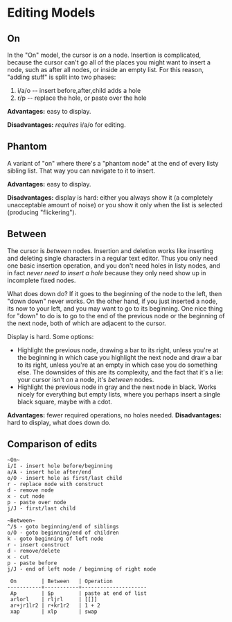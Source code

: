 # Editing Models

## On

In the "On" model, the cursor is _on_ a node. Insertion is complicated, because
the cursor can't go all of the places you might want to insert a node, such as
after all nodes, or inside an empty list. For this reason, "adding stuff" is
split into two phases:

1. i/a/o -- insert before,after,child adds a hole
2. r/p -- replace the hole, or paste over the hole

**Advantages:** easy to display.

**Disadvantages:** _requires_ i/a/o for editing.

## Phantom

A variant of "on" where there's a "phantom node" at the end of every listy
sibling list. That way you can navigate to it to insert.

**Advantages:** easy to display.

**Disadvantages:** display is hard: either you always show it (a completely
unacceptable amount of noise) or you show it only when the list is selected
(producing "flickering").

## Between

The cursor is _between_ nodes. Insertion and deletion works like inserting and
deleting single characters in a regular text editor. Thus you only need one
basic insertion operation, and you don't need holes in listy nodes, and in fact
_never need to insert a hole_ because they only need show up in incomplete fixed
nodes.

What does down do? If it goes to the beginning of the node to the left, then
"down down" never works. On the other hand, if you just inserted a node, its now
to your left, and you may want to go to its beginning. One nice thing for "down"
to do is to go to the end of the previous node or the beginning of the next
node, both of which are adjacent to the cursor.

Display is hard. Some options:

- Highlight the previous node, drawing a bar to its right, unless you're at the
  beginning in which case you highlight the next node and draw a bar to its
  right, unless you're at an empty in which case you do something else. The
  downsides of this are its complexity, and the fact that it's a lie: your
  cursor isn't _on_ a node, it's _between_ nodes.
- Highlight the previous node in gray and the next node in black. Works nicely
  for everything but empty lists, where you perhaps insert a single black
  square, maybe with a cdot.

**Advantages:** fewer required operations, no holes needed.
**Disadvantages:** hard to display, what does down do.

## Comparison of edits

    ~On~
    i/I - insert hole before/beginning
    a/A - insert hole after/end
    o/O - insert hole as first/last child
    r - replace node with construct
    d - remove node
    x - cut node
    p - paste over node
    j/J - first/last child

    ~Between~
    ^/$ - goto beginning/end of siblings
    o/O - goto beginning/end of children
    k - goto beginning of left node
    r - insert construct
    d - remove/delete
    x - cut
    p - paste before
    j/J - end of left node / beginning of right node

     On        | Between   | Operation
    -----------+-----------+---------------------
     Ap        | $p        | paste at end of list
     arlorl    | rljrl     | [[]]
     ar+jr1lr2 | r+kr1r2   | 1 + 2
     xap       | xlp       | swap
